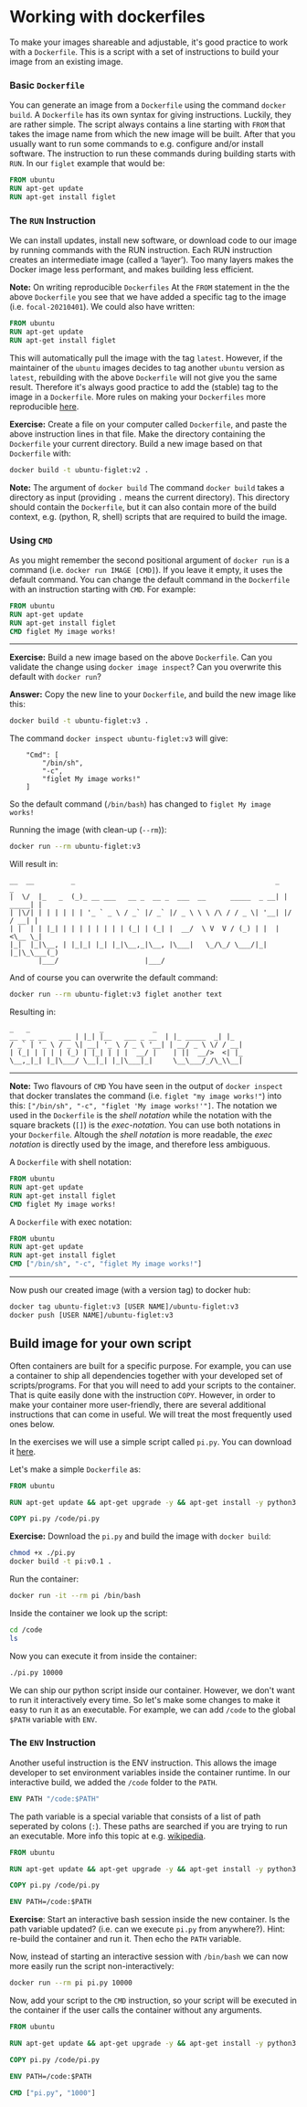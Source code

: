 Working with dockerfiles
========================

To make your images shareable and adjustable, it's good practice to work with a `Dockerfile`. This is a script with a set of instructions to build your image from an existing image.

### Basic `Dockerfile`

You can generate an image from a `Dockerfile` using the command `docker build`. A `Dockerfile` has its own syntax for giving instructions. Luckily, they are rather simple. The script always contains a line starting with `FROM` that takes the image name from which the new image will be built. After that you usually want to run some commands to e.g. configure and/or install software. The instruction to run these commands during building starts with `RUN`.  In our `figlet` example that would be:

```dockerfile
FROM ubuntu
RUN apt-get update
RUN apt-get install figlet
```

### The `RUN` Instruction

We can install updates, install new software, or download code to our image by running commands with the RUN instruction. Each RUN instruction creates an intermediate image (called a ‘layer’). Too many layers makes the Docker image less performant, and makes building less efficient. 

**Note:** On writing reproducible `Dockerfiles`
At the `FROM` statement in the the above `Dockerfile` you see that we have added a specific tag to the image (i.e. `focal-20210401`). We could also have written:

```dockerfile
FROM ubuntu
RUN apt-get update
RUN apt-get install figlet
```

This will automatically pull the image with the tag `latest`. However, if the maintainer of the `ubuntu` images decides to tag another `ubuntu` version as `latest`, rebuilding with the above `Dockerfile` will not give you the same result. Therefore it's always good practice to add the (stable) tag to the image in a `Dockerfile`. More rules on making your `Dockerfiles` more reproducible [here](https://journals.plos.org/ploscompbiol/article?id=10.1371/journal.pcbi.1008316).

**Exercise:** Create a file on your computer called `Dockerfile`, and paste the above instruction lines in that file. Make the directory containing the `Dockerfile` your current directory. Build a new image based on that `Dockerfile` with:

```sh
docker build -t ubuntu-figlet:v2 .
```

**Note:** The argument of `docker build`
The command `docker build` takes a directory as input (providing `.` means the current directory). This directory should contain the `Dockerfile`, but it can also contain more of the build context, e.g. (python, R, shell) scripts that are required to build the image.

### Using `CMD`

As you might remember the second positional argument of `docker run` is a command (i.e. `docker run IMAGE [CMD]`). If you leave it empty, it uses the default command. You can change the default command in the `Dockerfile` with an instruction starting with `CMD`. For example:

```dockerfile
FROM ubuntu
RUN apt-get update 
RUN apt-get install figlet
CMD figlet My image works!
```
---

**Exercise:** Build a new image based on the above `Dockerfile`. Can you validate the change using `docker image inspect`? Can you overwrite this default with `docker run`?

**Answer:** Copy the new line to your `Dockerfile`, and build the new image like this:

```sh
docker build -t ubuntu-figlet:v3 .
```

The command `docker inspect ubuntu-figlet:v3` will give:

```
    "Cmd": [
        "/bin/sh",
        "-c",
        "figlet My image works!"
    ]
```

So the default command (`/bin/bash`) has changed to `figlet My image works!`

Running the image (with clean-up (`--rm`)):

```sh
docker run --rm ubuntu-figlet:v3
```

Will result in:

```
__  __         _                                                 _        _
|  \/  |_   _  (_)_ __ ___   __ _  __ _  ___  __      _____  _ __| | _____| |
| |\/| | | | | | | '_ ` _ \ / _` |/ _` |/ _ \ \ \ /\ / / _ \| '__| |/ / __| |
| |  | | |_| | | | | | | | | (_| | (_| |  __/  \ V  V / (_) | |  |   <\__ \_|
|_|  |_|\__, | |_|_| |_| |_|\__,_|\__, |\___|   \_/\_/ \___/|_|  |_|\_\___(_)
       |___/                     |___/
```

And of course you can overwrite the default command:

```sh
docker run --rm ubuntu-figlet:v3 figlet another text
```

Resulting in:

```
_   _                 _            _
__ _ _ __   ___ | |_| |__   ___ _ __  | |_ _____  _| |_
/ _` | '_ \ / _ \| __| '_ \ / _ \ '__| | __/ _ \ \/ / __|
| (_| | | | | (_) | |_| | | |  __/ |    | ||  __/>  <| |_
\__,_|_| |_|\___/ \__|_| |_|\___|_|     \__\___/_/\_\\__|

```

---

**Note:** Two flavours of `CMD`
You have seen in the output of `docker inspect` that docker translates the command (i.e. `figlet "my image works!"`) into this: `["/bin/sh", "-c", "figlet 'My image works!'"]`. The notation we used in the `Dockerfile` is the *shell notation* while the notation with the square brackets (`[]`) is the *exec-notation*. You can use both notations in your `Dockerfile`. Altough the *shell notation* is more readable, the *exec notation* is directly used by the image, and therefore less ambiguous.

A `Dockerfile` with shell notation:

```dockerfile
FROM ubuntu
RUN apt-get update
RUN apt-get install figlet
CMD figlet My image works!
```

A `Dockerfile` with exec notation:

```dockerfile
FROM ubuntu
RUN apt-get update
RUN apt-get install figlet
CMD ["/bin/sh", "-c", "figlet My image works!"]
```
---

Now push our created image (with a version tag) to docker hub:

```sh
docker tag ubuntu-figlet:v3 [USER NAME]/ubuntu-figlet:v3
docker push [USER NAME]/ubuntu-figlet:v3
```

## Build image for your own script

Often containers are built for a specific purpose. For example, you can use a container to ship all dependencies together with your developed set of scripts/programs. For that you will need to add your scripts to the container. That is quite easily done with the instruction `COPY`. However, in order to make your container more user-friendly, there are several additional instructions that can come in useful. We will treat the most frequently used ones below. 

In the exercises we will use a simple script called `pi.py`. You can download it [here](../codes/pi.py).

Let's make a simple `Dockerfile` as:

```dockerfile
FROM ubuntu

RUN apt-get update && apt-get upgrade -y && apt-get install -y python3

COPY pi.py /code/pi.py
```

**Exercise:** Download the `pi.py` and build the image with `docker build`:

```sh
chmod +x ./pi.py
docker build -t pi:v0.1 .
```

Run the container:

```sh
docker run -it --rm pi /bin/bash
```

Inside the container we look up the script:

```sh
cd /code
ls
```

Now you can execute it from inside the container:

```sh
./pi.py 10000
```

We can ship our python script inside our container. However, we don't want to run it interactively every time. So let's make some changes to make it easy to run it as an executable. For example, we can add `/code` to the global `$PATH` variable with `ENV`. 

### The `ENV` Instruction

Another useful instruction is the ENV instruction. This allows the image developer to set environment variables inside the container runtime. In our interactive build, we added the `/code` folder to the `PATH`.

```dockerfile
ENV PATH "/code:$PATH"
```

The path variable is a special variable that consists of a list of path seperated by colons (`:`). These paths are searched if you are trying to run an executable. More info this topic at e.g. [wikipedia](https://en.wikipedia.org/wiki/PATH_(variable)).

```dockerfile
FROM ubuntu

RUN apt-get update && apt-get upgrade -y && apt-get install -y python3

COPY pi.py /code/pi.py

ENV PATH=/code:$PATH
```

**Exercise**: Start an interactive bash session inside the new container. Is the path variable updated? (i.e. can we execute `pi.py` from anywhere?). Hint: re-build the container and run it. Then echo the `PATH` variable.

Now, instead of starting an interactive session with `/bin/bash` we can now more easily run the script non-interactively:

```sh
docker run --rm pi pi.py 10000
```

Now, add your script to the `CMD` instruction, so your script will be executed in the container if the user calls the container without any arguments.

```dockerfile
FROM ubuntu

RUN apt-get update && apt-get upgrade -y && apt-get install -y python3

COPY pi.py /code/pi.py

ENV PATH=/code:$PATH

CMD ["pi.py", "1000"]
```

